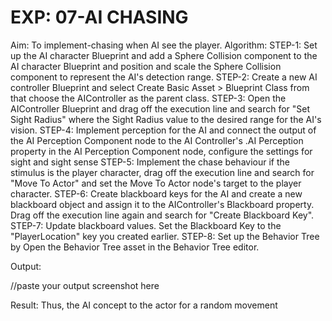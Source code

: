 # EXP: 07-AI CHASING
Aim:
To implement-chasing when AI see the player.
Algorithm:
STEP-1: Set up the AI character Blueprint and add a Sphere Collision component to the AI
character Blueprint and position and scale the Sphere Collision component to represent the AI's
detection range.
STEP-2: Create a new AI controller Blueprint and select Create Basic Asset > Blueprint
Class from that choose the AIController as the parent class.
STEP-3: Open the AIController Blueprint and drag off the execution line and search for "Set
Sight Radius" where the Sight Radius value to the desired range for the AI's vision.
STEP-4: Implement perception for the AI and connect the output of the AI Perception
Component node to the AI Controller's .AI Perception property in the AI Perception
Component node, configure the settings for sight and sight sense
STEP-5: Implement the chase behaviour if the stimulus is the player character, drag off the
execution line and search for "Move To Actor" and set the Move To Actor node's target to
the player character.
STEP-6: Create blackboard keys for the AI and create a new blackboard object and assign it
to the AIController's Blackboard property. Drag off the execution line again and search for
"Create Blackboard Key".
STEP-7: Update blackboard values. Set the Blackboard Key to the "PlayerLocation" key
you created earlier.
STEP-8: Set up the Behavior Tree by Open the Behavior Tree asset in the Behavior Tree
editor.

Output:

//paste your output screenshot here


Result:
Thus, the AI concept to the actor for a random movement
